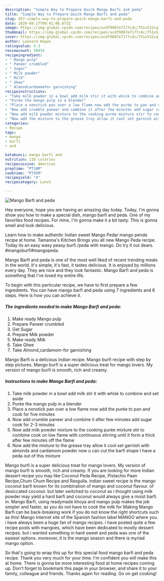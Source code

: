 ```yaml
---
description: "Simple Way to Prepare Quick Mango Barfi and peda"
title: "Simple Way to Prepare Quick Mango Barfi and peda"
slug: 457-simple-way-to-prepare-quick-mango-barfi-and-peda
date: 2020-08-27T09:41:06.673Z
image: https://img-global.cpcdn.com/recipes/acdf9087e7177c4c/751x532cq70/mango-barfi-and-peda-recipe-main-photo.jpg
thumbnail: https://img-global.cpcdn.com/recipes/acdf9087e7177c4c/751x532cq70/mango-barfi-and-peda-recipe-main-photo.jpg
cover: https://img-global.cpcdn.com/recipes/acdf9087e7177c4c/751x532cq70/mango-barfi-and-peda-recipe-main-photo.jpg
author: Leonard Hogan
ratingvalue: 4.3
reviewcount: 38934
recipeingredient:
- " Mango pulp"
- " Paneer crumbled"
- " Sugar"
- " Milk powder"
- " Milk"
- " Ghee"
- " Almondcardamomfor garnishing"
recipeinstructions:
- "Take milk powder in a bowl add milk stir it with whisk to combine and set aside"
- "Purée the mango pulp in a blender"
- "Place a nonstick pan over a low flame now add the purée to pan and cook for five minutes"
- "Now add crumble paneer and combine it after few minutes add sugar cook for 2-3 minutes"
- "Now add milk powder mixture to the cooking purée mixture stir to combine cook on low flame with continuous stirring until it form a thick after few minutes off the flame"
- "Now add the mixture to the grease tray allow it cool set garnish with almonds and cardamom powder now u can cut the barfi shape I have a peda out of this mixture"
categories:
- Recipe
tags:
- mango
- barfi
- and

katakunci: mango barfi and 
nutrition: 116 calories
recipecuisine: American
preptime: "PT10M"
cooktime: "PT45M"
recipeyield: "4"
recipecategory: Lunch

---
```



![Mango Barfi and peda](https://img-global.cpcdn.com/recipes/acdf9087e7177c4c/751x532cq70/mango-barfi-and-peda-recipe-main-photo.jpg)

Hey everyone, hope you are having an amazing day today. Today, I'm gonna show you how to make a special dish, mango barfi and peda. One of my favorites food recipes. For mine, I'm gonna make it a bit tasty. This is gonna smell and look delicious.

Learn how to make authentic Indian sweet Mango Peda/ mango penda recipe at home. Tamanna&#39;s Kitchen Brings you all new Mango Peda recipe. Today its an easy wasy peasy burfi /peda with mango. Do try it out dears. #mangoburfi#mangopeda.

Mango Barfi and peda is one of the most well liked of recent trending meals in the world. It's simple, it's fast, it tastes delicious. It is enjoyed by millions every day. They are nice and they look fantastic. Mango Barfi and peda is something that I've loved my entire life.


To begin with this particular recipe, we have to first prepare a few ingredients. You can have mango barfi and peda using 7 ingredients and 6 steps. Here is how you can achieve it.

<!--inarticleads1-->

##### The ingredients needed to make Mango Barfi and peda:

1. Make ready  Mango pulp
1. Prepare  Paneer crumbled
1. Get  Sugar
1. Prepare  Milk powder
1. Make ready  Milk
1. Take  Ghee
1. Take  Almond,cardamom-for garnishing


Mango Barfi is a delicious Indian recipe. Mango burfi recipe with step by step pictures. Mango burfi is a super delicious treat for mango lovers. My version of mango burfi is smooth, rich and creamy. 

<!--inarticleads2-->

##### Instructions to make Mango Barfi and peda:

1. Take milk powder in a bowl add milk stir it with whisk to combine and set aside
1. Purée the mango pulp in a blender
1. Place a nonstick pan over a low flame now add the purée to pan and cook for five minutes
1. Now add crumble paneer and combine it after few minutes add sugar cook for 2-3 minutes
1. Now add milk powder mixture to the cooking purée mixture stir to combine cook on low flame with continuous stirring until it form a thick after few minutes off the flame
1. Now add the mixture to the grease tray allow it cool set garnish with almonds and cardamom powder now u can cut the barfi shape I have a peda out of this mixture


Mango burfi is a super delicious treat for mango lovers. My version of mango burfi is smooth, rich and creamy. If you are looking for more Indian dessert recipe you may like Coconut Peda Recipe, Pistachio Paan Recipe,Chum Chum Recipe and Rasgulla. indian sweet recipe is the mango coconut barfi known for its combination of mango and coconut flavour. of desiccated coconut. but later switched to coconut as i thought using milk powder may yield a hard barfi and coconut would always give a moist barfi. in. Mango Barfi, using readymade khoya and mango pulp makes the job simpler and faster, as you do not have to cook the milk for Making Mango Barfi can be back-breaking work if you do not know the right shortcuts such as this! Mango Internet site of the Spanish fashion label MANGO where you. i have always been a huge fan of mango recipes. i have posted quite a few recipe posts with mangoes, which have been dedicated to mostly dessert recipes. but i wanted something in hard sweet and peda was one of the easiest options. moreover, it is the mango season and there is myriad mango option. 

So that's going to wrap this up for this special food mango barfi and peda recipe. Thank you very much for your time. I'm confident you will make this at home. There is gonna be more interesting food at home recipes coming up. Don't forget to bookmark this page in your browser, and share it to your family, colleague and friends. Thanks again for reading. Go on get cooking!
